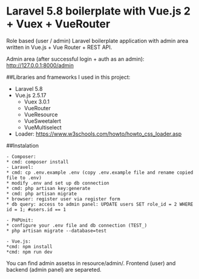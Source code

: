 # Laravel 5.8 boilerplate with Vue.js 2 + Vuex + VueRouter

Role based (user / admin) Laravel boilerplate application with admin area written in Vue.js + Vue Router + REST API.

Admin area (after successful login + auth as an admin): http://127.0.0.1:8000/admin

##Libraries and frameworks I used in this project:

- Laravel 5.8
- Vue.js 2.5.17
    - Vuex 3.0.1
    - VueRouter
    - VueResource
    - VueSweetalert
    - VueMultiselect
- Loader: https://www.w3schools.com/howto/howto_css_loader.asp

##Instalation

    - Composer:
    * cmd: composer install
    - Laravel:
    * cmd: cp .env.example .env (copy .env.example file and rename copied file to .env)
    * modify .env and set up db connection
    * cmd: php artisan key:generate
    * cmd: php artisan migrate
    * browser: register user via register form
    * db query: access to admin panel: UPDATE users SET role_id = 2 WHERE id = 1; #users.id == 1
    
    - PHPUnit:
    * configure your .env file and db connection (TEST_)
    * php artisan migrate --database=test
    
    - Vue.js:
    *cmd: npm install
    *cmd: npm run dev
    
You can find admin assetss in resource/admin/. Frontend (user) and backend (admin panel) are separeted.
